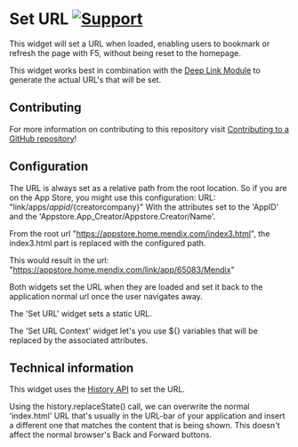 # Set URL [![Support](https://img.shields.io/badge/Mendix%20Support%3A-Community-orange.svg)](https://docs.mendix.com/community/app-store/app-store-content-support)

This widget will set a URL when loaded, enabling users to bookmark or refresh the page with F5, without being reset to the homepage.

This widget works best in combination with the [Deep Link Module](https://appstore.home.mendix.com/link/app/43/Mendix/Deep-link-module) to generate the actual URL's that will be set.

## Contributing

For more information on contributing to this repository visit [Contributing to a GitHub repository](https://world.mendix.com/display/howto50/Contributing+to+a+GitHub+repository)!

## Configuration

The URL is always set as a relative path from the root location.
So if you are on the App Store, you might use this configuration:
URL: "link/apps/${appid}/${creatorcompany}"
With the attributes set to the 'AppID' and the 'Appstore.App_Creator/Appstore.Creator/Name'.

From the root url "https://appstore.home.mendix.com/index3.html", the index3.html part is replaced with the configured path.

This would result in the url:
"https://appstore.home.mendix.com/link/app/65083/Mendix"

Both widgets set the URL when they are loaded and set it back to the application normal url once the user navigates away.

The 'Set URL' widget sets a static URL.

The 'Set URL Context' widget let's you use ${} variables that will be replaced by the associated attributes.

## Technical information

This widget uses the [History API](https://developer.mozilla.org/en-US/docs/Web/API/History_API) to set the URL.

Using the history.replaceState() call, we can overwrite the normal 'index.html' URL that's usually in the URL-bar of your application and insert a different one that matches the content that is being shown. This doesn't affect the normal browser's Back and Forward buttons.
